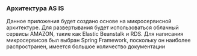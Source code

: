 ### Архитектура AS IS

  Данное приложения будет создано основе на микросервисной архитектуре. Для развертывания будет использоваться облачный сервисы AMAZON,
  такие как Elastic Beanstalk и RDS. Для написания микросервисов был выбран Spring Framework, поскольку он наиболее распространен, имеется
  большое количество документации
